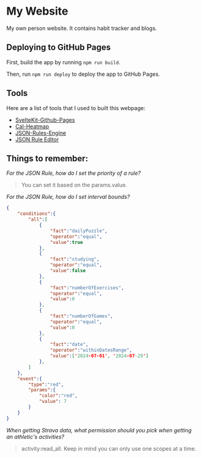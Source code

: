 # My Website

My own person website. It contains habit tracker and blogs.

## Deploying to GitHub Pages

First, build the app by running `npm run build`.

Then, run `npm run deploy` to deploy the app to GitHub Pages.

## Tools

Here are a list of tools that I used to built this webpage: 

- [SvelteKit-Github-Pages](https://metonym.github.io/sveltekit-gh-pages/)
- [Cal-Heatmap](https://github.com/wa0x6e/cal-heatmap)
- [JSON-Rules-Engine](https://github.com/CacheControl/json-rules-engine)
- [JSON Rule Editor](https://www.json-rule-editor.com/#/home)

## Things to remember:

*For the JSON Rule, how do I set the priority of a rule?*

> You can set it based on the params.value.

*For the JSON Rule, how do I set interval bounds?*

```json
{
    "conditions":{
        "all":[
            {
                "fact":"dailyPuzzle",
                "operator":"equal",
                "value":true
            },
            {
                "fact":"studying",
                "operator":"equal",
                "value":false
            },
            {
                "fact":"numberOfExercises",
                "operator":"equal",
                "value":0
            },
            {
                "fact":"numberOfGames",
                "operator":"equal",
                "value":0
            },
            {
                "fact":"date",
                "operator":"withinDatesRange",
                "value":['2024-07-01', '2024-07-29']
            },
        ]
    },
    "event":{
        "type":"red",
        "params":{
            "color":"red",
            "value": 7
        }
    }
}
```

*When getting Strava data, what permission should you pick when getting an athletic's activities?*

> activity:read_all. Keep in mind you can only use one scopes at a time.